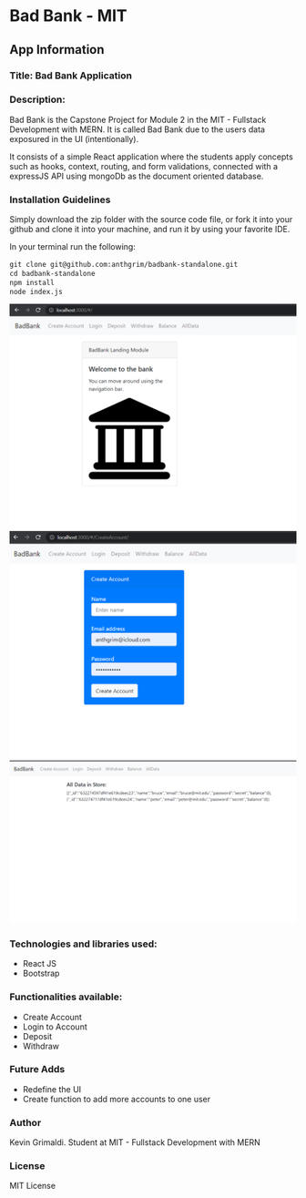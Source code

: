 # Bad Bank - MIT

## App Information

### Title: Bad Bank Application

### Description:

Bad Bank is the Capstone Project for Module 2 in the MIT - Fullstack Development with MERN. It is called Bad Bank due to the users data exposured in the UI (intentionally).

It consists of a simple React application where the students apply concepts such as hooks, context, routing, and form validations, connected with a expressJS API using mongoDb as the document oriented database.

### Installation Guidelines

Simply download the zip folder with the source code file, or fork it into your github and clone it into your machine, and run it by using your favorite IDE.

In your terminal run the following:

```shell
git clone git@github.com:anthgrim/badbank-standalone.git
cd badbank-standalone
npm install
node index.js
```

![homepage](./assets/homepage.png)
![homepage](./assets/createAccount.png)
![homepage](./assets/allData.png)

### Technologies and libraries used:

- React JS
- Bootstrap

### Functionalities available:

- Create Account
- Login to Account
- Deposit
- Withdraw

### Future Adds

- Redefine the UI
- Create function to add more accounts to one user

### Author

Kevin Grimaldi.
Student at MIT - Fullstack Development with MERN

### License

MIT License
